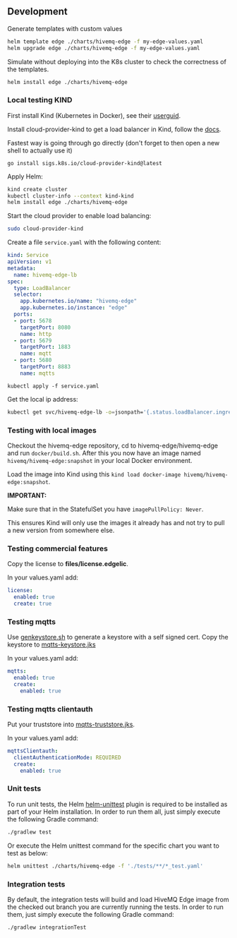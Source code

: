 ## Development

Generate templates with custom values

```bash
helm template edge ./charts/hivemq-edge -f my-edge-values.yaml
helm upgrade edge ./charts/hivemq-edge -f my-edge-values.yaml
```

Simulate without deploying into the K8s cluster to check the correctness of the templates.


```bash
helm install edge ./charts/hivemq-edge 
```

### Local testing KIND

First install Kind (Kubernetes in Docker), see their [userguid](https://kind.sigs.k8s.io/docs/user/quick-start#installation).

Install cloud-provider-kind to get a load balancer in Kind, follow the [docs](https://kind.sigs.k8s.io/docs/user/loadbalancer).

Fastest way is going through go directly (don't forget to then open a new shell to actually use it)

```
go install sigs.k8s.io/cloud-provider-kind@latest
```

Apply Helm:

```bash
kind create cluster
kubectl cluster-info --context kind-kind
helm install edge ./charts/hivemq-edge 
```

Start the cloud provider to enable load balancing:

```bash
sudo cloud-provider-kind
```

Create a file `service.yaml` with the following content:

```yaml
kind: Service
apiVersion: v1
metadata:
  name: hivemq-edge-lb
spec:
  type: LoadBalancer
  selector:
    app.kubernetes.io/name: "hivemq-edge"
    app.kubernetes.io/instance: "edge"
  ports:
  - port: 5678
    targetPort: 8080
    name: http
  - port: 5679
    targetPort: 1883
    name: mqtt
  - port: 5680
    targetPort: 8883
    name: mqtts
```

```
kubectl apply -f service.yaml
```

Get the local ip address:
```bash
kubectl get svc/hivemq-edge-lb -o=jsonpath='{.status.loadBalancer.ingress[0].ip}'
```

### Testing with local images

Checkout the hivemq-edge repository, cd to hivemq-edge/hivemq-edge and run `docker/build.sh`.
After this you now have an image named `hivemq/hivemq-edge:snapshot` in your local Docker environment.

Load the image into Kind using this `kind load docker-image hivemq/hivemq-edge:snapshot`.

**IMPORTANT:**

Make sure that in the StatefulSet you have `imagePullPolicy: Never`.

This ensures Kind will only use the images it already has and not try to pull a new version from somewhere else.

### Testing commercial features

Copy the license to **files/license.edgelic**.

In your values.yaml add:
```yaml
license:
  enabled: true
  create: true
```

### Testing mqtts

Use [genkeystore.sh](test%2Fgenkeystore.sh) to generate a keystore with a self signed cert.
Copy the keystore to [mqtts-keystore.jks](files%2Fmqtts-keystore.jks)

In your values.yaml add:
```yaml
mqtts:
  enabled: true
  create:
    enabled: true
```

### Testing mqtts clientauth

Put your truststore into [mqtts-truststore.jks](files%2Fmqtts-truststore.jks).

In your values.yaml add:
```yaml
mqttsClientauth:
  clientAuthenticationMode: REQUIRED
  create:
    enabled: true
```

### Unit tests
To run unit tests, the Helm [helm-unittest](https://github.com/helm-unittest/helm-unittest?tab=readme-ov-file#helm-unittest) plugin is required to be installed as part of your Helm installation.
In order to run them all, just simply execute the following Gradle command:

```bash
./gradlew test
```

Or execute the Helm unittest command for the specific chart you want to test as below:
```bash
helm unittest ./charts/hivemq-edge -f './tests/**/*_test.yaml'
```

### Integration tests

By default, the integration tests will build and load HiveMQ Edge image from the checked out branch you are currently running the tests.
In order to run them, just simply execute the following Gradle command:

```bash
./gradlew integrationTest
```
